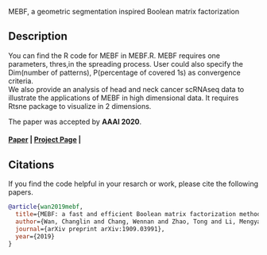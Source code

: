 MEBF, a geometric segmentation inspired Boolean matrix factorization

## Description
You can find the R code for MEBF in MEBF.R.
MEBF requires one parameters, thres,in the spreading process. User could also specify the Dim(number of patterns), P(percentage of covered 1s) as convergence criteria.  
We also provide an analysis of head and neck cancer scRNAseq data to illustrate the applications of MEBF in high dimensional data. It requires Rtsne package to visualize in 2 dimensions.

The paper was accepted by **AAAI 2020**.

#### [Paper](https://arxiv.org/pdf/1909.03991.pdf) | [Project Page](https://github.com/clwan/MEBF) | 

## Citations
If you find the code helpful in your resarch or work, please cite the following papers.
```BibTex
@article{wan2019mebf,
  title={MEBF: a fast and efficient Boolean matrix factorization method},
  author={Wan, Changlin and Chang, Wennan and Zhao, Tong and Li, Mengya and Cao, Sha and Zhang, Chi},
  journal={arXiv preprint arXiv:1909.03991},
  year={2019}
}
```


